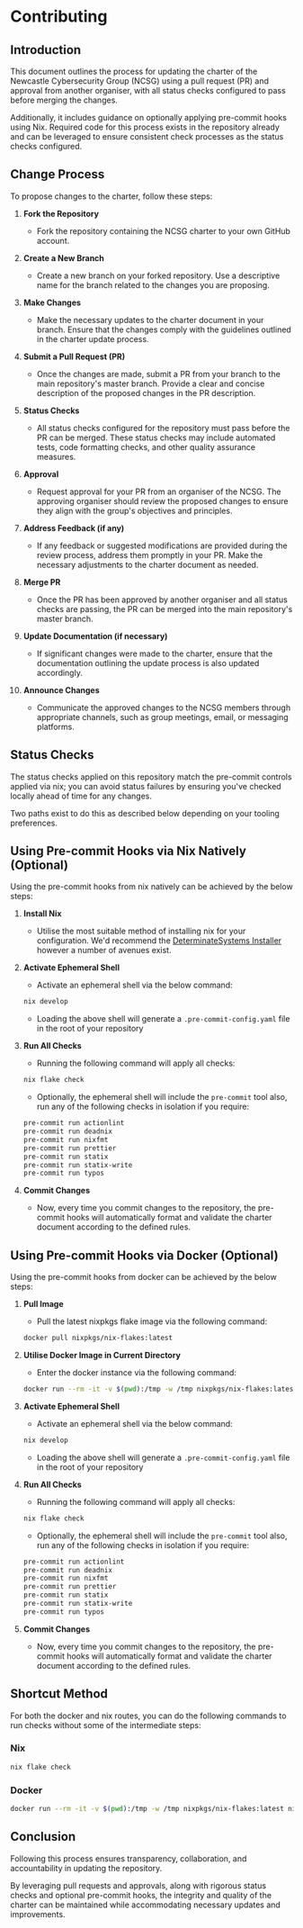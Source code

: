 # Contributing

## Introduction

This document outlines the process for updating the charter of the
Newcastle Cybersecurity Group (NCSG) using a pull request (PR) and approval
from another organiser, with all status checks configured to pass before
merging the changes.

Additionally, it includes guidance on optionally
applying pre-commit hooks using Nix. Required code for
this process exists in the repository already and can be leveraged
to ensure consistent check processes as the status checks configured.

## Change Process

To propose changes to the charter, follow these steps:

1. **Fork the Repository**

   - Fork the repository containing the NCSG charter to your own GitHub
     account.

2. **Create a New Branch**

   - Create a new branch on your forked repository. Use a descriptive name
     for the branch related to the changes you are proposing.

3. **Make Changes**

   - Make the necessary updates to the charter document in your branch.
     Ensure that the changes comply with the guidelines outlined in the
     charter update process.

4. **Submit a Pull Request (PR)**

   - Once the changes are made, submit a PR from your branch to the main
     repository's master branch. Provide a clear and concise description of
     the proposed changes in the PR description.

5. **Status Checks**

   - All status checks configured for the repository must pass before the PR
     can be merged. These status checks may include automated tests, code
     formatting checks, and other quality assurance measures.

6. **Approval**

   - Request approval for your PR from an organiser of the NCSG. The
     approving organiser should review the proposed changes to ensure they
     align with the group's objectives and principles.

7. **Address Feedback (if any)**

   - If any feedback or suggested modifications are provided during the
     review process, address them promptly in your PR. Make the necessary
     adjustments to the charter document as needed.

8. **Merge PR**

   - Once the PR has been approved by another organiser and all status checks
     are passing, the PR can be merged into the main repository's master
     branch.

9. **Update Documentation (if necessary)**

   - If significant changes were made to the charter, ensure that the
     documentation outlining the update process is also updated accordingly.

10. **Announce Changes**
    - Communicate the approved changes to the NCSG members through
      appropriate channels, such as group meetings, email, or messaging
      platforms.

## Status Checks

The status checks applied on this repository match the
pre-commit controls applied via nix; you can avoid status failures
by ensuring you've checked locally ahead of time for any changes.

Two paths exist to do this as described below depending on your
tooling preferences.

## Using Pre-commit Hooks via Nix Natively (Optional)

Using the pre-commit hooks from nix natively can be achieved by the below
steps:

1. **Install Nix**

   - Utilise the most suitable method of installing nix for
     your configuration. We'd recommend the [DeterminateSystems Installer](https://github.com/DeterminateSystems/nix-installer)
     however a number of avenues exist.

2. **Activate Ephemeral Shell**

   - Activate an ephemeral shell via the below command:

   ```sh
   nix develop
   ```

   - Loading the above shell will generate a
     `.pre-commit-config.yaml` file in the root of your repository

3. **Run All Checks**

   - Running the following command will apply all checks:

   ```sh
   nix flake check
   ```

   - Optionally, the ephemeral shell will include the `pre-commit`
     tool also, run any of the following checks in isolation if you require:

   ```sh
   pre-commit run actionlint
   pre-commit run deadnix
   pre-commit run nixfmt
   pre-commit run prettier
   pre-commit run statix
   pre-commit run statix-write
   pre-commit run typos
   ```

4. **Commit Changes**
   - Now, every time you commit changes to the repository, the pre-commit
     hooks will automatically format and validate the charter document
     according to the defined rules.

## Using Pre-commit Hooks via Docker (Optional)

Using the pre-commit hooks from docker can be achieved by the below
steps:

1. **Pull Image**

   - Pull the latest nixpkgs flake image via the following command:

   ```sh
   docker pull nixpkgs/nix-flakes:latest
   ```

2. **Utilise Docker Image in Current Directory**

   - Enter the docker instance via the following command:

   ```sh
   docker run --rm -it -v $(pwd):/tmp -w /tmp nixpkgs/nix-flakes:latest
   ```

3. **Activate Ephemeral Shell**

   - Activate an ephemeral shell via the below command:

   ```sh
   nix develop
   ```

   - Loading the above shell will generate a
     `.pre-commit-config.yaml` file in the root of your repository

4. **Run All Checks**

   - Running the following command will apply all checks:

   ```sh
   nix flake check
   ```

   - Optionally, the ephemeral shell will include the `pre-commit`
     tool also, run any of the following checks in isolation if you require:

   ```sh
   pre-commit run actionlint
   pre-commit run deadnix
   pre-commit run nixfmt
   pre-commit run prettier
   pre-commit run statix
   pre-commit run statix-write
   pre-commit run typos
   ```

5. **Commit Changes**
   - Now, every time you commit changes to the repository, the pre-commit
     hooks will automatically format and validate the charter document
     according to the defined rules.

## Shortcut Method

For both the docker and nix routes, you can do the following commands
to run checks without some of the intermediate steps:

### Nix

```sh
nix flake check
```

### Docker

```sh
docker run --rm -it -v $(pwd):/tmp -w /tmp nixpkgs/nix-flakes:latest nix flake check
```

## Conclusion

Following this process ensures transparency, collaboration, and
accountability in updating the repository.

By leveraging pull requests and approvals, along with rigorous status checks
and optional pre-commit hooks, the integrity and quality of the charter can be
maintained while accommodating necessary updates and improvements.
